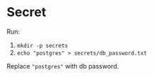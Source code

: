 # Secret

Run:

1. `mkdir -p secrets`
2. `echo "postgres" > secrets/db_password.txt`

Replace `"postgres"` with db password.
